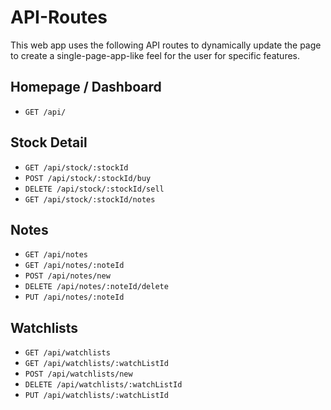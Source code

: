 # API-Routes

This web app uses the following API routes to dynamically update the page to create a single-page-app-like feel for the user for specific features.

## Homepage / Dashboard

- `GET /api/`

## Stock Detail

- `GET /api/stock/:stockId`
- `POST /api/stock/:stockId/buy`
- `DELETE /api/stock/:stockId/sell`
- `GET /api/stock/:stockId/notes`

## Notes

- `GET /api/notes`
- `GET /api/notes/:noteId`
- `POST /api/notes/new`
- `DELETE /api/notes/:noteId/delete`
- `PUT /api/notes/:noteId`

## Watchlists

- `GET /api/watchlists`
- `GET /api/watchlists/:watchListId`
- `POST /api/watchlists/new`
- `DELETE /api/watchlists/:watchListId`
- `PUT /api/watchlists/:watchListId`
